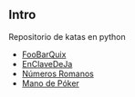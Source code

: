 ## Intro

Repositorio de katas en python

* [FooBarQuix](20180915/01_foobarquix/README.md)
* [EnClaveDeJa](20180915/02_enclavedeJa/README.md)
* [Números Romanos](20180929/README.md)
* [Mano de Póker](20181020/README.md)
